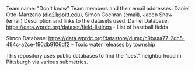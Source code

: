 Team name: "Don't know"
Team members and their email addresses: Daniel Otto-Manzano (dlo21@pitt.edu), Simon Cochran (email), Jacob Shaw (email)
Description and links to the datasets used: 
Daniel Database: https://data.wprdc.org/dataset/field-listings
    - List of baseball fields

Simon Database: https://data.wprdc.org/datastore/dump/c9baaa77-2dc5-494c-a2ce-f90db9106df2
    - Toxic water releases by township

This repository uses public databases to find the "best" neighborhood in Pittsburgh via various submetrics. 
